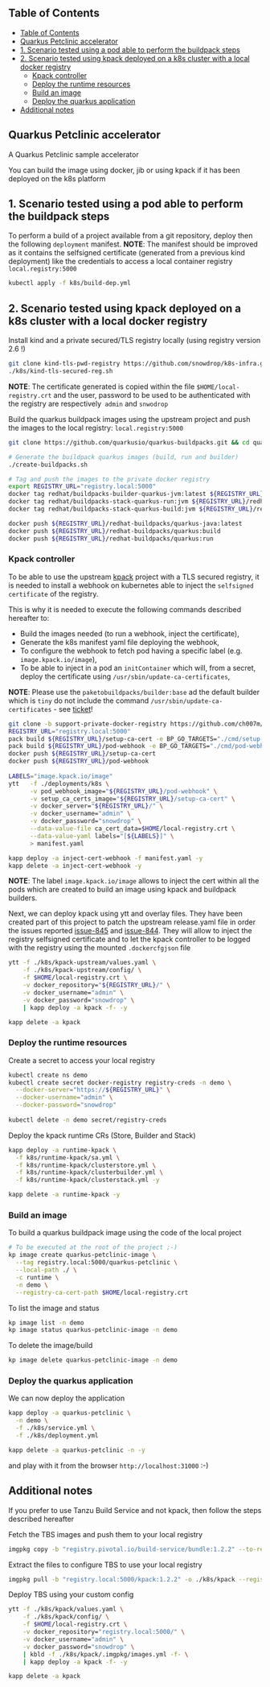 ## Table of Contents

   * [Table of Contents](#table-of-contents)
   * [Quarkus Petclinic accelerator](#quarkus-petclinic-accelerator)
   * [1. Scenario tested using a pod able to perform the buildpack steps](#1-scenario-tested-using-a-pod-able-to-perform-the-buildpack-steps)
   * [2. Scenario tested using kpack deployed on a k8s cluster with a local docker registry](#2-scenario-tested-using-kpack-deployed-on-a-k8s-cluster-with-a-local-docker-registry)
      * [Kpack controller](#kpack-controller)
      * [Deploy the runtime resources](#deploy-the-runtime-resources)
      * [Build an image](#build-an-image)
      * [Deploy the quarkus application](#deploy-the-quarkus-application)
   * [Additional notes](#additional-notes)
   
## Quarkus Petclinic accelerator

A Quarkus Petclinic sample accelerator

You can build the image using docker, jib or using kpack if it has been deployed on the k8s platform
  
## 1. Scenario tested using a pod able to perform the buildpack steps

To perform a build of a project available from a git repository, deploy then the following `deployment` manifest.
**NOTE**: The manifest should be improved as it contains the selfsigned certificate (generated from a previous kind deployment) like the credentials to access a local container registry `local.registry:5000`

```bash
kubectl apply -f k8s/build-dep.yml
```

## 2. Scenario tested using kpack deployed on a k8s cluster with a local docker registry

Install kind and a private secured/TLS registry locally (using registry version 2.6 !)
```bash
git clone kind-tls-pwd-registry https://github.com/snowdrop/k8s-infra.git && cd k8s-infra/kind
./k8s/kind-tls-secured-reg.sh
```
**NOTE**: The certificate generated is copied within the file `$HOME/local-registry.crt` and the user, password to be used to be authenticated with the registry are respectively` admin` and `snwodrop`

Build the quarkus buildpack images using the upstream project and push the images to the local registry: `local.registry:5000`
```bash
git clone https://github.com/quarkusio/quarkus-buildpacks.git && cd quarkus-buildpacks

# Generate the buildpack quarkus images (build, run and builder)
./create-buildpacks.sh

# Tag and push the images to the private docker registry
export REGISTRY_URL="registry.local:5000"
docker tag redhat/buildpacks-builder-quarkus-jvm:latest ${REGISTRY_URL}/redhat-buildpacks/quarkus-java:latest
docker tag redhat/buildpacks-stack-quarkus-run:jvm ${REGISTRY_URL}/redhat-buildpacks/quarkus:run
docker tag redhat/buildpacks-stack-quarkus-build:jvm ${REGISTRY_URL}/redhat-buildpacks/quarkus:build

docker push ${REGISTRY_URL}/redhat-buildpacks/quarkus-java:latest
docker push ${REGISTRY_URL}/redhat-buildpacks/quarkus:build
docker push ${REGISTRY_URL}/redhat-buildpacks/quarkus:run
```

### Kpack controller

To be able to use the upstream [kpack](https://github.com/pivotal/kpack) project with a TLS secured registry, it is needed to install a webhook on kubernetes
able to inject the `selfsigned certificate` of the registry.

This is why it is needed to execute the following commands described hereafter to: 
- Build the images needed (to run a webhook, inject the certificate),
- Generate the k8s manifest yaml file deploying the webhook,
- To configure the webhook to fetch pod having a specific label (e.g. `image.kpack.io/image`),
- To be able to inject in a pod an `initContainer` which will, from a secret, deploy the certificate using `/usr/sbin/update-ca-certificates`, 

**NOTE**: Please use the `paketobuildpacks/builder:base` ad the default builder which is `tiny` do not include the command `/usr/sbin/update-ca-certificates` - see [ticket](https://github.com/vmware-tanzu/cert-injection-webhook/issues/9)!
```bash
git clone -b support-private-docker-registry https://github.com/ch007m/cert-injection-webhook.git && cd cert-injection-webhook
REGISTRY_URL="registry.local:5000"
pack build ${REGISTRY_URL}/setup-ca-cert -e BP_GO_TARGETS="./cmd/setup-ca-certs" -B paketobuildpacks/builder:base
pack build ${REGISTRY_URL}/pod-webhook -e BP_GO_TARGETS="./cmd/pod-webhook"
docker push ${REGISTRY_URL}/setup-ca-cert
docker push ${REGISTRY_URL}/pod-webhook
  
LABELS="image.kpack.io/image"
ytt   -f ./deployments/k8s \
      -v pod_webhook_image="${REGISTRY_URL}/pod-webhook" \
      -v setup_ca_certs_image="${REGISTRY_URL}/setup-ca-cert" \
      -v docker_server="${REGISTRY_URL}/" \
      -v docker_username="admin" \
      -v docker_password="snowdrop" \
      --data-value-file ca_cert_data=$HOME/local-registry.crt \
      --data-value-yaml labels="[${LABELS}]" \
      > manifest.yaml

kapp deploy -a inject-cert-webhook -f manifest.yaml -y
kapp delete -a inject-cert-webhook -y
```
**NOTE**: The label `image.kpack.io/image` allows to inject the cert within all the pods which are created to build an image using kpack and buildpack builders.

Next, we can deploy kpack using ytt and overlay files. They have been created part of this project to patch the upstream release.yaml file in order the issues reported [issue-845](https://github.com/pivotal/kpack/issues/845) and [issue-844](https://github.com/pivotal/kpack/issues/844).
They will allow to inject the registry selfsigned certificate and to let the kpack controller to be logged with the registry using the mounted `.dockercfgjson` file

```bash
ytt -f ./k8s/kpack-upstream/values.yaml \
    -f ./k8s/kpack-upstream/config/ \
    -f $HOME/local-registry.crt \
    -v docker_repository="${REGISTRY_URL}/" \
    -v docker_username="admin" \
    -v docker_password="snowdrop" \
    | kapp deploy -a kpack -f- -y

kapp delete -a kpack
```

### Deploy the runtime resources
Create a secret to access your local registry
```bash
kubectl create ns demo
kubectl create secret docker-registry registry-creds -n demo \
  --docker-server="https://${REGISTRY_URL}" \
  --docker-username="admin" \
  --docker-password="snowdrop"
  
kubectl delete -n demo secret/registry-creds  
```

Deploy the kpack runtime CRs (Store, Builder and Stack)
```bash
kapp deploy -a runtime-kpack \
  -f k8s/runtime-kpack/sa.yml \
  -f k8s/runtime-kpack/clusterstore.yml \
  -f k8s/runtime-kpack/clusterbuilder.yml \
  -f k8s/runtime-kpack/clusterstack.yml -y

kapp delete -a runtime-kpack -y
```

### Build an image
To build a quarkus buildpack image using the code of the local project
```bash
# To be executed at the root of the project ;-)
kp image create quarkus-petclinic-image \
  --tag registry.local:5000/quarkus-petclinic \
  --local-path ./ \
  -c runtime \
  -n demo \
  --registry-ca-cert-path $HOME/local-registry.crt
```
To list the image and status
```bash
kp image list -n demo
kp image status quarkus-petclinic-image -n demo
```
To delete the image/build
```bash
kp image delete quarkus-petclinic-image -n demo
```

### Deploy the quarkus application
We can now deploy the application
```bash
kapp deploy -a quarkus-petclinic \
  -n demo \
  -f ./k8s/service.yml \
  -f ./k8s/deployment.yml

kapp delete -a quarkus-petclinic -n -y
```
and play with it from the browser `http://localhost:31000` :-)

## Additional notes

If you prefer to use Tanzu Build Service and not kpack, then follow the steps described hereafter

Fetch the TBS images and push them to your local registry
```bash
imgpkg copy -b "registry.pivotal.io/build-service/bundle:1.2.2" --to-repo registry.local:5000/kpack --registry-ca-cert-path $HOME/local-registry.crt
```
Extract the files to configure TBS to use your local registry
```bash
imgpkg pull -b "registry.local:5000/kpack:1.2.2" -o ./k8s/kpack --registry-ca-cert-path $HOME/local-registry.crt
```
Deploy TBS using your custom config
```bash
ytt -f ./k8s/kpack/values.yaml \
    -f ./k8s/kpack/config/ \
    -f $HOME/local-registry.crt \
    -v docker_repository="registry.local:5000/" \
    -v docker_username="admin" \
    -v docker_password="snowdrop" \
    | kbld -f ./k8s/kpack/.imgpkg/images.yml -f- \
    | kapp deploy -a kpack -f- -y

kapp delete -a kpack
```